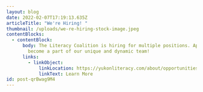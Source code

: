 ```yaml
---
layout: blog
date: 2022-02-07T17:19:13.635Z
articleTitle: "We're Hiring! "
thumbnail: /uploads/we-re-hiring-stock-image.jpeg
contentBlocks:
  - contentBlock:
      body: The Literacy Coalition is hiring for multiple positions. Apply now to
        become a part of our unique and dynamic team!
      links:
        - linkObject:
            linkLocation: https://yukonliteracy.com/about/opportunities
            linkText: Learn More
id: post-qrBwag9M4
---
```

